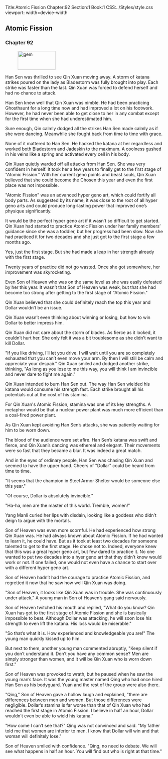 Title:Atomic Fission 
Chapter:92 
Section:1 
Book:1 
CSS:../Styles/style.css 
viewport: width=device-width
  
## Atomic Fission
### Chapter 92 
<figure>
	<img src="../Images/gem.gif" alt="gem" id="gem" width="120" height="60" />
</figure>
  

  
  Han Sen was thrilled to see Qin Xuan moving away. A storm of katana strikes poured on the lady as Bladestorm was fully brought into play. Each strike was faster than the last. Qin Xuan was forced to defend herself and had no chance to attack.

Han Sen knew well that Qin Xuan was nimble. He had been practicing Ghosthaunt for a long time now and had improved a lot on his footwork. However, he had never been able to get close to her in any combat except for the first time when she had underestimated him.

Sure enough, Qin calmly dodged all the strikes Han Sen made calmly as if she were dancing. Meanwhile she fought back from time to time with grace.

None of it mattered to Han Sen. He hacked the katana at her regardless and worked both Bladestorm and Jadeskin to the maximum. A coolness gushed in his veins like a spring and activated every cell in his body.

Qin Xuan quietly warded off all attacks from Han Sen. She was very confident in herself. It took her a few years to finally get to the first stage of "Atomic Fission." With her current geno points and beast souls, Qin Xuan believed that she could become the Chosen this year and even the first place was not impossible.

"Atomic Fission" was an advanced hyper geno art, which could fortify all body parts. As suggested by its name, it was close to the root of all hyper geno arts and could produce long-lasting power that improved one’s physique significantly.

It would be the perfect hyper geno art if it wasn’t so difficult to get started. Qin Xuan had started to practice Atomic Fission under her family members’ guidance since she was a toddler, but her progress had been slow. Now she had practiced it for two decades and she just got to the first stage a few months ago.

Yes, just the first stage. But she had made a leap in her strength already with the first stage.

Twenty years of practice did not go wasted. Once she got somewhere, her improvement was skyrocketing.

Even Son of Heaven who was on the same level as she was easily defeated by her this year. It wasn’t that Son of Heaven was weak, but that she had become too strong after getting to the first stage of "Atomic Fission."

Qin Xuan believed that she could definitely reach the top this year and Dollar wouldn’t be an issue.

Qin Xuan wasn’t even thinking about winning or losing, but how to win Dollar to better impress him.

Qin Xuan did not care about the storm of blades. As fierce as it looked, it couldn’t hurt her. She only felt it was a bit troublesome as she didn’t want to kill Dollar.

"If you like driving, I’ll let you drive. I will wait until you are so completely exhausted that you can’t even move your arm. By then I will still be calm and appreciate your despair." Qin Xuan smiled and dodged another strike, thinking, "As long as you lose to me this way, you will think I am invincible and never dare to fight me again."

Qin Xuan intended to burn Han Sen out. The way Han Sen wielded his katana would consume his strength fast. Each strike brought all his potentials out at the cost of his stamina.

For Qin Xuan's Atomic Fission, stamina was one of its key strengths. A metaphor would be that a nuclear power plant was much more efficient than a coal-fired power plant.

As Qin Xuan kept avoiding Han Sen’s attacks, she was patiently waiting for him to be worn down.

The blood of the audience were set afire. Han Sen’s katana was swift and fierce, and Qin Xuan’s dancing was ethereal and elegant. Their movements were so fast that they became a blur. It was indeed a great match.

And in the eyes of ordinary people, Han Sen was chasing Qin Xuan and seemed to have the upper hand. Cheers of "Dollar" could be heard from time to time.

"It seems that the champion in Steel Armor Shelter would be someone else this year."

"Of course, Dollar is absolutely invincible."

"Ha-ha, men are the master of this world. Tremble, women!"

Yang Manli curled her lips with disdain, looking like a goddess who didn’t deign to argue with the mortals.

Son of Heaven was even more scornful. He had experienced how strong Qin Xuan was. He had always known about Atomic Fission. If he had wanted to learn it, he could have. But as it took at least two decades for someone talented to get to the first stage. He chose not to. Indeed, everyone knew that this was a great hyper geno art, but few dared to practice it. No one wanted to put two decades into a hyer geno art that they didn’t know would work or not. If one failed, one would not even have a chance to start over with a different hyper geno art.

Son of Heaven hadn’t had the courage to practice Atomic Fission, and regretted it now that he saw how well Qin Xuan was doing.

"Son of Heaven, it looks like Qin Xuan was in trouble. She was continuously under attack," A young man in Son of Heaven’s gang said nervously.

Son of Heaven twitched his mouth and replied, "What do you know? Qin Xuan has got to the first stage of Atomic Fission and she is basically impossible to beat. Although Dollar was attacking, he will soon lose his strength to even lift the katana. His loss would be miserable."

"So that’s what it is. How experienced and knowledgeable you are!" The young man quickly kissed up to him.

But next to them, another young man commented abruptly, "Keep silent if you don’t understand it. Don’t you have any common sense? Men are simply stronger than women, and it will be Qin Xuan who is worn down first."

Son of Heaven was provoked to wrath, but he paused when he saw the young man’s face. It was the young master named Qing who had once hired Han Sen as his bodyguard. Yuan and the rest of the group were also there.

"Qing," Son of Heaven gave a hollow laugh and explained, "there are differences between men and women. But those differences were negligible. Dollar’s stamina is far worse than that of Qin Xuan who had reached the first stage in Atomic Fission. I believe in half an hour, Dollar wouldn’t even be able to wield his katana."

"How come I can’t see that?" Qing was not convinced and said. "My father told me that women are inferior to men. I know that Dollar will win and that woman will definitely lose."

Son of Heaven smiled with confidence. "Qing, no need to debate. We will see what happens in half an hour. You will find out who is right at that time."
